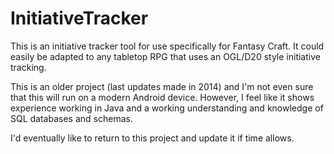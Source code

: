 InitiativeTracker
=================

This is an initiative tracker tool for use specifically for Fantasy Craft.  It could easily be adapted to any
tabletop RPG that uses an OGL/D20 style initiative tracking.

This is an older project (last updates made in 2014) and I'm not even sure that this will run on a modern Android device.  However, I feel like it shows experience working in Java and a working understanding and knowledge of SQL databases and schemas.

I'd eventually like to return to this project and update it if time allows.
